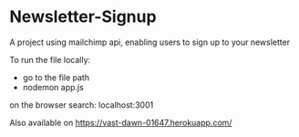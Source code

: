# Newsletter-Signup
A project using mailchimp api, enabling users to sign up to your newsletter

To run the file locally:
- go to the file path
- nodemon app.js

on the browser search: 
localhost:3001


Also available on 
https://vast-dawn-01647.herokuapp.com/
